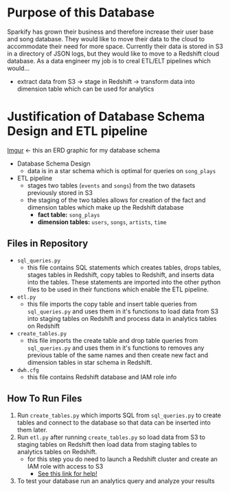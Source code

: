 # Purpose of this Database

Sparkify has grown their business and therefore increase their user base and song database. 
They  would like to move their data to the cloud to accommodate their need for more space.
Currently their data is stored in S3 in a directory of JSON logs, but they would like to 
move to a Redshift cloud database. As a data engineer my job is to creal ETL/ELT pipelines which 
would...
 * extract data from S3 -> stage in Redshift -> transform data into dimension table which 
can be used for analytics

# Justification of Database Schema Design and ETL pipeline
[Imgur](https://i.imgur.com/Y2fKlEi.png) <- this an ERD graphic for my database schema
* Database Schema Design
    * data is in a star schema which is optimal for queries on `song_plays`
* ETL pipeline
    * stages two tables (`events` and `songs`) from the two datasets previously stored in S3 
    * the staging of the two tables allows for creation of the fact and dimension tables which 
    make up the Redshift database
        * **fact table:** `song_plays`
        * **dimension tables:** `users`, `songs`, `artists`, `time`
## Files in Repository
* `sql_queries.py`
    * this file contains SQL statements which creates tables, drops tables, 
    stages tables in Redshift, copy tables to Redshift, and inserts data into the tables.
    These statements are imported into the other python files to be used in their functions 
    which enable the ETL pipeline. 
* `etl.py`
    * this file imports the copy table and insert table queries from `sql_queries.py`
    and uses them in it's functions to load data from S3 into staging tables on Redshift and process data 
    in analytics tables on Redshift
* `create_tables.py`
    * this file imports the create table and drop table queries from `sql_queries.py` 
    and uses them in it's functions to removes any previous table of the same names and then 
    create new fact and dimension tables in star schema in Redshift.
* `dwh.cfg`
    * this file contains Redshift database and IAM role info
 
## How To Run Files
1. Run `create_tables.py` which imports SQL from `sql_queries.py` to create tables and 
connect to the database so that data can be inserted into them later.
2. Run `etl.py` after running `create_tables.py` so load data from S3 to staging tables
on Redshift then load data from staging tables to analytics tables on Redshift.
    * for this step you do need to launch a Redshift cluster and create an IAM role
    with access to S3 
        * [See this link for help!](https://docs.aws.amazon.com/redshift/latest/gsg/rs-gsg-launch-sample-cluster.html)
3. To test your database run an analytics query and analyze your results 

    






